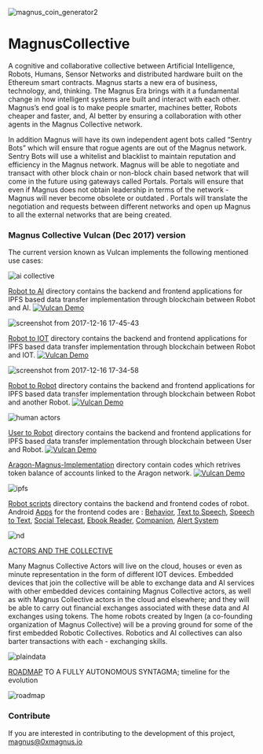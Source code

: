 ![magnus_coin_generator2](https://user-images.githubusercontent.com/33899852/34069771-d0e34828-e27d-11e7-86c6-ebb772e1c0fe.png)
# MagnusCollective
A cognitive and collaborative collective between
Artificial Intelligence, Robots, Humans, Sensor
Networks and distributed hardware built on
the Ethereum smart contracts. Magnus starts a
new era of business, technology, and, thinking.
The Magnus Era brings with it a fundamental
change in how intelligent systems are built and
interact with each other. Magnus’s end goal is to
make people smarter, machines better, Robots
cheaper and faster, and, AI better by ensuring a
collaboration with other agents in the Magnus
Collective network.

In addition Magnus will have its own independent
agent bots called “Sentry Bots” which will ensure
that rogue agents are out of the Magnus network.
Sentry Bots will use a whitelist and blacklist to
maintain reputation and efficiency in the Magnus
network.
Magnus will be able to negotiate and transact
with other block chain or non-block chain
based network that will come in the future using
gateways called Portals. Portals will ensure that
even if Magnus does not obtain leadership in
terms of the network - Magnus will never become
obsolete or outdated . Portals will translate the
negotiation and requests between different
networks and open up Magnus to all the external
networks that are being created. 

### Magnus Collective Vulcan (Dec 2017) version
The current version known as Vulcan implements the following mentioned use cases:

![ai collective](https://user-images.githubusercontent.com/33899852/34070504-935e9272-e28d-11e7-90f2-447657f84ab5.PNG)

[Robot to AI](https://github.com/MagnusCollective/Magnus/tree/master/Magnus%20Vulcan%20(%20Dec%202017%20)/Robot%20to%20AI) directory contains the backend and 
frontend applications for IPFS based data transfer implementation through blockchain between Robot and AI.
[![Vulcan Demo](https://i.imgur.com/Gb1t1jZ.png)](https://youtu.be/7fMBVxde7qc)

![screenshot from 2017-12-16 17-45-43](https://user-images.githubusercontent.com/33899852/34070264-07c0df58-e289-11e7-9866-22b4860f8adc.png)

[Robot to IOT](https://github.com/MagnusCollective/Magnus/tree/master/Magnus%20Vulcan%20(%20Dec%202017%20)/Robot%20to%20IOT) directory contains the backend and frontend applications for IPFS based data transfer implementation through blockchain between Robot and IOT.
[![Vulcan Demo](https://i.imgur.com/Gb1t1jZ.png)](https://youtu.be/VaUDE4u9kY4)

![screenshot from 2017-12-16 17-34-58](https://user-images.githubusercontent.com/33899852/34070220-0cff0bda-e288-11e7-8e8c-501bd1b29107.png)

[Robot to Robot](https://github.com/MagnusCollective/Magnus/tree/master/Magnus%20Vulcan%20(%20Dec%202017%20)/Robot%20to%20Robot) directory contains the backend and frontend applications for IPFS based data transfer implementation through blockchain between Robot and another Robot.
[![Vulcan Demo](https://i.imgur.com/Gb1t1jZ.png)](https://youtu.be/rnFNKtR8gjQ)

![human actors](https://user-images.githubusercontent.com/33899852/34070575-61840542-e28e-11e7-8049-422217caaa4b.PNG)

[User to Robot](https://github.com/MagnusCollective/Magnus/tree/master/Magnus%20Vulcan%20(%20Dec%202017%20)/User%20to%20Robot) directory contains the backend and frontend applications for IPFS based data transfer implementation through blockchain between User and Robot.
[![Vulcan Demo](https://i.imgur.com/Gb1t1jZ.png)](https://youtu.be/dW0iXsgSpRo)

[Aragon-Magnus-Implementation](https://github.com/MagnusCollective/Magnus/tree/master/Magnus%20Vulcan%20(%20Dec%202017%20)/Aragon-Magnus-Implementation) directory contain codes which retrives token balance of accounts linked to the Aragon network.
[![Vulcan Demo](https://i.imgur.com/iCxDyHA.png)](https://youtu.be/OFRCmLR2h08)

![ipfs](https://user-images.githubusercontent.com/33899852/34070601-d41487a8-e28e-11e7-9bc8-783f226d3e89.PNG)

[Robot scripts](https://github.com/MagnusCollective/Magnus/tree/master/Magnus%20Vulcan%20(%20Dec%202017%20)/Core%20Robot%20Application) directory contains the backend and frontend codes of robot.
Android [Apps](https://github.com/MagnusCollective/Magnus/tree/master/Magnus%20Vulcan%20(%20Dec%202017%20)/Core%20Robot%20Application/Android%20Apps) for the frontend codes are : [Behavior](https://github.com/adi1001/MagnusCollective/tree/master/Robot%20Scripts/MainRobot_Script/Behavior), [Text to Speech](https://github.com/adi1001/MagnusCollective/tree/master/Robot%20Scripts/MainRobot_Script/SpeechToText), [Speech to Text](https://github.com/adi1001/MagnusCollective/tree/master/Robot%20Scripts/MainRobot_Script/SpeechToText), [Social Telecast](https://github.com/adi1001/MagnusCollective/tree/master/Robot%20Scripts/Android_Apps_Script/SocialTelecastApp), [Ebook Reader](https://github.com/adi1001/MagnusCollective/tree/master/Robot%20Scripts/Android_Apps_Script/E-BookReader), [Companion](https://github.com/adi1001/MagnusCollective/tree/master/Robot%20Scripts/MainRobot_Script/Companion),  [Alert System](https://github.com/adi1001/MagnusCollective/tree/master/Robot%20Scripts/Android_Apps_Script/AlertSystem)

![nd](https://user-images.githubusercontent.com/33899852/34070726-45a829b8-e291-11e7-9c9a-a8012dfe05b0.PNG)


[ACTORS AND THE COLLECTIVE](https://github.com/adi1001/MagnusCollective/blob/master/Actors%20and%20Collective.md)

Many Magnus Collective Actors will live on the cloud, houses or even as minute representation in the form of different IOT devices. Embedded devices that join the collective will be able to exchange data and AI services with other embedded devices containing Magnus Collective actors, as well as with Magnus Collective actors in the cloud and elsewhere; and they will be able to carry out financial exchanges associated with these data and AI exchanges using tokens. The home robots created by Ingen (a co-founding organization of Magnus Collective) will be a proving ground for some of the first embedded Robotic Collectives. Robotics and AI collectives can also barter transactions with each - exchanging skills.

![plaindata](https://user-images.githubusercontent.com/33899852/34071123-9e40efaa-e297-11e7-844e-b7898c9eebb4.PNG)

[ROADMAP](https://github.com/MagnusCollective/Magnus/blob/master/ROADMAP.md) TO A FULLY AUTONOMOUS SYNTAGMA; timeline for the evolution

![roadmap](https://user-images.githubusercontent.com/33899852/34071000-2ddd8cd4-e295-11e7-8832-2069aba2cbbc.PNG)

### Contribute
If you are interested in contributing to the development of this project, magnus@0xmagnus.io
